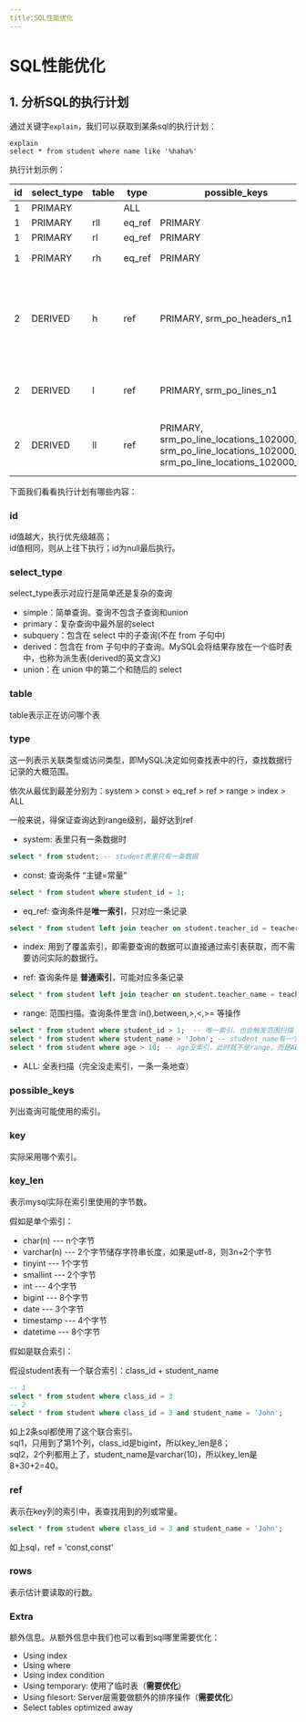 ```yaml
---
title:SQL性能优化
---
```


# SQL性能优化

## 1. 分析SQL的执行计划

通过关键字```explain```，我们可以获取到某条sql的执行计划：

```
explain
select * from student where name like '%haha%'
```
执行计划示例：

| id  | select_type | table      | type   | possible_keys                                                                                              | key                             | key_len | ref                       | rows | Extra                                                     |
|-----|-------------|------------|--------|------------------------------------------------------------------------------------------------------------|---------------------------------|---------|---------------------------|------|-----------------------------------------------------------|
| 1   | PRIMARY     | <derived2> | ALL    |                                                                                                            |                                 | 2934    |                           |      |                                                           |
| 1   | PRIMARY     | rll        | eq_ref | PRIMARY                                                                                                    |                                 | 8       | tmp.LINE_LOCATION_ID      | 1    |                                                           |
| 1   | PRIMARY     | rl         | eq_ref | PRIMARY                                                                                                    |                                 | 8       | srm_price.rll.PO_LINE_ID  | 1    |                                                           | 
| 1   | PRIMARY     | rh         | eq_ref | PRIMARY                                                                                                    |                                 | 8       | srm_price.rl.PO_HEADER_ID | 1    | Using where                                               |
| 2   | DERIVED     | h          | ref    | PRIMARY, srm_po_headers_n1                                                                                 | srm_po_headers_n1               | 42      | const                     | 326  | Using where; Using index; Using temporary; Using filesort |
| 2   | DERIVED     | l          | ref    | PRIMARY, srm_po_lines_n1                                                                                   | srm_po_lines_n1                 | 8       | srm_price.h.PO_HEADER_ID  | 3    | Using where; Using index                                  |
| 2   | DERIVED     | ll         | ref    | PRIMARY, srm_po_line_locations_102000_n3, srm_po_line_locations_102000_n6, srm_po_line_locations_102000_n7 | srm_po_line_locations_102000_n3 | 8       | srm_price.l.PO_LINE_ID    | 3    | Using index condition; Using where                        |



下面我们看看执行计划有哪些内容：
 
### id

id值越大，执行优先级越高；  
id值相同，则从上往下执行；id为null最后执行。  

### select_type

select_type表示对应行是简单还是复杂的查询

* simple：简单查询。查询不包含子查询和union
* primary：复杂查询中最外层的select
* subquery：包含在 select 中的子查询(不在 from 子句中)
* derived：包含在 from 子句中的子查询。MySQL会将结果存放在一个临时表中，也称为派生表(derived的英文含义)
* union：在 union 中的第二个和随后的 select

### table

table表示正在访问哪个表


### type

这一列表示关联类型或访问类型，即MySQL决定如何查找表中的行，查找数据行记录的大概范围。  

依次从最优到最差分别为：system > const > eq_ref > ref > range > index > ALL  

一般来说，得保证查询达到range级别，最好达到ref  

* system: 表里只有一条数据时  
```sql
select * from student; -- student表里只有一条数据
```

* const: 查询条件 “主键=常量”
```sql
select * from student where student_id = 1; 
```

* eq_ref: 查询条件是**唯一索引**，只对应一条记录  
```sql
select * from student left join teacher on student.teacher_id = teacher.teacher_id;
```

* index: 用到了覆盖索引，即需要查询的数据可以直接通过索引表获取，而不需要访问实际的数据行。  

* ref: 查询条件是 **普通索引**，可能对应多条记录  
```sql
select * from student left join teacher on student.teacher_name = teacher.teacher_name;
```

* range: 范围扫描。查询条件里含 in(),between,>,<,>= 等操作  
```sql
select * from student where student_id > 1;  -- 唯一索引，也会触发范围扫描
select * from student where student_name > 'John'; -- student_name有一个普通索引，此时也是range
select * from student where age > 10; -- age没索引，此时就不是range，而是ALL（全表扫描）
```

* ALL: 全表扫描（完全没走索引，一条一条地查）


### possible_keys

列出查询可能使用的索引。


### key

实际采用哪个索引。


### key_len

表示mysql实际在索引里使用的字节数。

假如是单个索引：  
* char(n) --- n个字节
* varchar(n) --- 2个字节储存字符串长度，如果是utf-8，则3n+2个字节
* tinyint --- 1个字节
* smallint --- 2个字节
* int --- 4个字节
* bigint --- 8个字节
* date --- 3个字节
* timestamp --- 4个字节
* datetime --- 8个字节

假如是联合索引：  

假设student表有一个联合索引：class_id + student_name
```sql
-- 1
select * from student where class_id = 3
-- 2
select * from student where class_id = 3 and student_name = 'John';
```

如上2条sql都使用了这个联合索引。  
sql1，只用到了第1个列，class_id是bigint，所以key_len是8；  
sql2，2个列都用上了，student_name是varchar(10)，所以key_len是8+30+2=40。  


### ref

表示在key列的索引中，表查找用到的列或常量。  
```sql
select * from student where class_id = 3 and student_name = 'John';
```
如上sql，ref = 'const,const'  


### rows

表示估计要读取的行数。  

### Extra 

额外信息。从额外信息中我们也可以看到sql哪里需要优化：  

* Using index
* Using where
* Using index condition
* Using temporary: 使用了临时表（**需要优化**）
* Using filesort: Server层需要做额外的排序操作（**需要优化**）
* Select tables optimized away